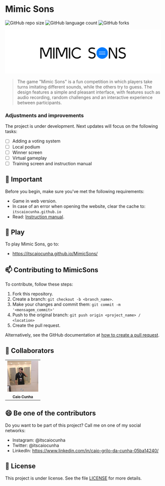 # Mimic Sons

![GitHub repo size](https://img.shields.io/github/repo-size/itscaiocunha/mimicSons?style=for-the-badge)
![GitHub language count](https://img.shields.io/github/languages/count/itscaiocunha/mimicSons?style=for-the-badge)
![GitHub forks](https://img.shields.io/github/forks/itscaiocunha/mimicSons?style=for-the-badge)

<img src="assets/Logo_MimicSons.png" alt="Logo">

> The game "Mimic Sons" is a fun competition in which players take turns imitating different sounds, while the others try to guess. The design features a simple and pleasant interface, with features such as audio recording, random challenges and an interactive experience between participants. 

### Adjustments and improvements

The project is under development. Next updates will focus on the following tasks:

- [ ] Adding a voting system
- [ ] Local podium
- [ ] Winner screen
- [ ] Virtual gameplay
- [ ] Training screen and instruction manual

## 🚨 Important

Before you begin, make sure you've met the following requirements:

- Game in web version.
- In case of an error when opening the website, clear the cache to: `itscaiocunha.github.io`
- Read: [Instruction manual](INSTRUCTIONMANUAL.md).

## 🚀 Play

To play Mimic Sons, go to:

- https://itscaiocunha.github.io/MimicSons/


## 📫 Contributing to MimicSons

To contribute, follow these steps:

1. Fork this repository.
2. Create a branch: `git checkout -b <branch_name>`.
3. Make your changes and commit them: `git commit -m '<mensagem_commit>'`
4. Push to the original branch: `git push origin <project_name> / <location>`
5. Create the pull request.

Alternatively, see the GitHub documentation at [how to create a pull request](https://help.github.com/en/github/collaborating-with-issues-and-pull-requests/creating-a-pull-request).

## 🤝 Collaborators

<table>
  <tr>
    <td align="center">
      <a href="https://github.com/itscaiocunha" title="Caio Cunha">
        <img src="assets/perfil.png" width="100px;" alt="Foto do Caio Cunha no GitHub"/><br>
        <sub>
          <b>Caio Cunha</b>
        </sub>
      </a>
    </td>
</table>

## 😄 Be one of the contributors

Do you want to be part of this project? Call me on one of my social networks:
  - Instagram: @itscaiocunha
  - Twitter: @itscaiocunha
  - LinkedIn: https://www.linkedin.com/in/caio-grilo-da-cunha-05ba14240/

## 📝 License

This project is under license. See the file [LICENSE](LICENSE.md) for more details.
